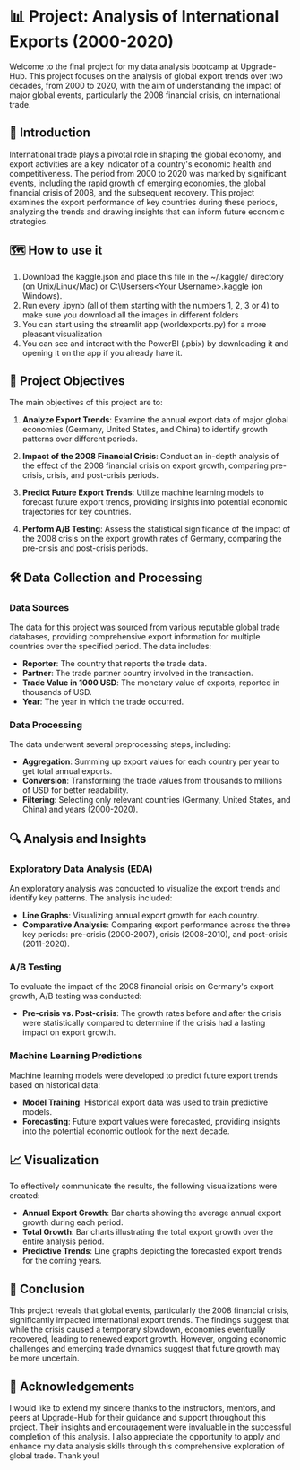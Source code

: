# 📊 Project: Analysis of International Exports (2000-2020)

Welcome to the final project for my data analysis bootcamp at Upgrade-Hub. This project focuses on the analysis of global export trends over two decades, from 2000 to 2020, with the aim of understanding the impact of major global events, particularly the 2008 financial crisis, on international trade.

## 📌 Introduction

International trade plays a pivotal role in shaping the global economy, and export activities are a key indicator of a country's economic health and competitiveness. The period from 2000 to 2020 was marked by significant events, including the rapid growth of emerging economies, the global financial crisis of 2008, and the subsequent recovery. This project examines the export performance of key countries during these periods, analyzing the trends and drawing insights that can inform future economic strategies.


## :world_map: How to use it

1. Download the kaggle.json and place this file in the ~/.kaggle/ directory (on Unix/Linux/Mac) or C:\Usersers\<Your Username>\.kaggle (on Windows).
2. Run every .ipynb (all of them starting with the numbers 1, 2, 3 or 4) to make sure you download all the images in different folders
3. You can start using the streamlit app (worldexports.py) for a more pleasant visualization
4. You can see and interact with the PowerBI (.pbix) by downloading it and opening it on the app if you already have it.


## 🎯 Project Objectives

The main objectives of this project are to:

1. **Analyze Export Trends**: Examine the annual export data of major global economies (Germany, United States, and China) to identify growth patterns over different periods.
   
2. **Impact of the 2008 Financial Crisis**: Conduct an in-depth analysis of the effect of the 2008 financial crisis on export growth, comparing pre-crisis, crisis, and post-crisis periods.
   
3. **Predict Future Export Trends**: Utilize machine learning models to forecast future export trends, providing insights into potential economic trajectories for key countries.

4. **Perform A/B Testing**: Assess the statistical significance of the impact of the 2008 crisis on the export growth rates of Germany, comparing the pre-crisis and post-crisis periods.

## 🛠️ Data Collection and Processing

### Data Sources

The data for this project was sourced from various reputable global trade databases, providing comprehensive export information for multiple countries over the specified period. The data includes:

- **Reporter**: The country that reports the trade data.
- **Partner**: The trade partner country involved in the transaction.
- **Trade Value in 1000 USD**: The monetary value of exports, reported in thousands of USD.
- **Year**: The year in which the trade occurred.

### Data Processing

The data underwent several preprocessing steps, including:

- **Aggregation**: Summing up export values for each country per year to get total annual exports.
- **Conversion**: Transforming the trade values from thousands to millions of USD for better readability.
- **Filtering**: Selecting only relevant countries (Germany, United States, and China) and years (2000-2020).

## 🔍 Analysis and Insights

### Exploratory Data Analysis (EDA)

An exploratory analysis was conducted to visualize the export trends and identify key patterns. The analysis included:

- **Line Graphs**: Visualizing annual export growth for each country.
- **Comparative Analysis**: Comparing export performance across the three key periods: pre-crisis (2000-2007), crisis (2008-2010), and post-crisis (2011-2020).

### A/B Testing

To evaluate the impact of the 2008 financial crisis on Germany's export growth, A/B testing was conducted:

- **Pre-crisis vs. Post-crisis**: The growth rates before and after the crisis were statistically compared to determine if the crisis had a lasting impact on export growth.

### Machine Learning Predictions

Machine learning models were developed to predict future export trends based on historical data:

- **Model Training**: Historical export data was used to train predictive models.
- **Forecasting**: Future export values were forecasted, providing insights into the potential economic outlook for the next decade.

## 📈 Visualization

To effectively communicate the results, the following visualizations were created:

- **Annual Export Growth**: Bar charts showing the average annual export growth during each period.
- **Total Growth**: Bar charts illustrating the total export growth over the entire analysis period.
- **Predictive Trends**: Line graphs depicting the forecasted export trends for the coming years.

## 📅 Conclusion

This project reveals that global events, particularly the 2008 financial crisis, significantly impacted international export trends. The findings suggest that while the crisis caused a temporary slowdown, economies eventually recovered, leading to renewed export growth. However, ongoing economic challenges and emerging trade dynamics suggest that future growth may be more uncertain.

## 💬 Acknowledgements

I would like to extend my sincere thanks to the instructors, mentors, and peers at Upgrade-Hub for their guidance and support throughout this project. Their insights and encouragement were invaluable in the successful completion of this analysis. I also appreciate the opportunity to apply and enhance my data analysis skills through this comprehensive exploration of global trade. Thank you!
